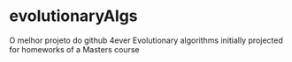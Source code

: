 # evolutionaryAlgs
O melhor projeto do github 4ever
Evolutionary algorithms initially projected for homeworks of a Masters course 
